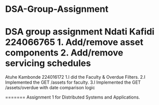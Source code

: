 # DSA-Group-Assignment
DSA group assignment
Ndati Kafidi 224066765
    1. Add/remove asset components
    2. Add/remove servicing schedules
=========
Atuhe Kambonde 224016172
    1.I did the Faculty & Overdue Filters.
    2.I Implemented the GET /assets for faculty.
    3.I Implemented the  GET /assets/overdue with date comparison logic

=======
Assignment 1 for Distributed Systems and Applications.
